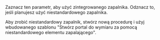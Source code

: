 Zaznacz ten parametr, aby użyć zintegrowanego zapalnika. Odznacz to, jeśli planujesz użyć niestandardowego zapalnika.

Aby zrobić niestandardowy zapalnik, stwórz nową procedurę i użyj wbudowanego szablonu "Stwórz portal do wymiaru za pomocą niestandardowego elementu zapalającego".